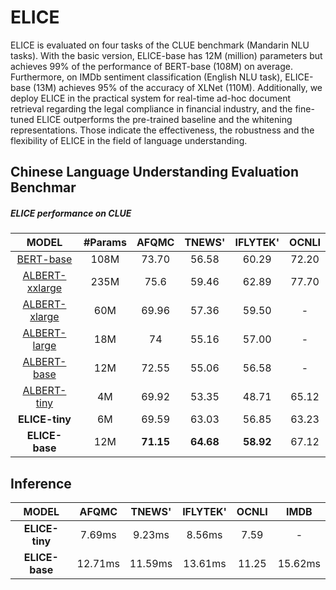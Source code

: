 # ELICE
 ELICE is evaluated on four tasks of the CLUE benchmark (Mandarin NLU tasks).
With the basic version, ELICE-base has 12M (million) parameters but achieves
99% of the performance of BERT-base (108M) on average. Furthermore, on IMDb
sentiment classification (English NLU task), ELICE-base (13M) achieves 95% of
the accuracy of XLNet (110M). Additionally, we deploy ELICE in the practical
system for real-time ad-hoc document retrieval regarding the legal compliance in
financial industry, and the fine-tuned ELICE outperforms the pre-trained baseline
and the whitening representations. Those indicate the effectiveness, the robustness
and the flexibility of ELICE in the field of language understanding.

Chinese Language Understanding Evaluation Benchmar
----------------------------------------------------------------------------
##### ELICE performance on CLUE

| MODEL   | #Params   | AFQMC  | TNEWS'  | IFLYTEK'   | OCNLI    |
| :----:| :----: | :----: | :----: |:----: |:----: |
| <a href="https://github.com/google-research/bert">BERT-base</a>        | 108M |  73.70 | 56.58  | 60.29 | 72.20 |
| <a href="https://github.com/google-research/albert">ALBERT-xxlarge</a>     | 235M   | 75.6 | 59.46 | 62.89 | 77.70 |  
| <a href="https://github.com/google-research/albert">ALBERT-xlarge</a>      | 60M   | 69.96 | 57.36 | 59.50 | - |  
| <a href="https://github.com/google-research/albert">ALBERT-large</a>      | 18M   | 74  | 55.16 | 57.00 | - | 
| <a href="https://github.com/google-research/albert">ALBERT-base</a>       | 12M   | 72.55  | 55.06 | 56.58 | - | 
| <a href="https://github.com/brightmart/albert_zh">ALBERT-tiny</a>        | 4M | 69.92 | 53.35 | 48.71 | 65.12 | 
| **ELICE-tiny**   | 6M  | 69.59 | 63.03 | 56.85 | 63.23 | 63.16 | 63.18 |
| **ELICE-base**   | 12M | **71.15** | **64.68** | **58.92** | 67.12 |  64.92 | 65.50 |



## Inference 

| MODEL   |  AFQMC  | TNEWS'  | IFLYTEK' |  OCNLI  |  IMDB   |
| :----:|:-------:|:-------:|:-------:|:--------:|:-------:|
| **ELICE-tiny**   | 7.69ms  | 9.23ms  | 8.56ms  |   7.59   |    -    | 
| **ELICE-base**   | 12.71ms | 11.59ms | 13.61ms |  11.25   | 15.62ms | 
